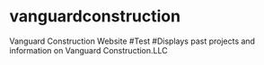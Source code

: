 # vanguardconstruction
Vanguard Construction Website
#Test
#Displays past projects and information on Vanguard Construction.LLC
